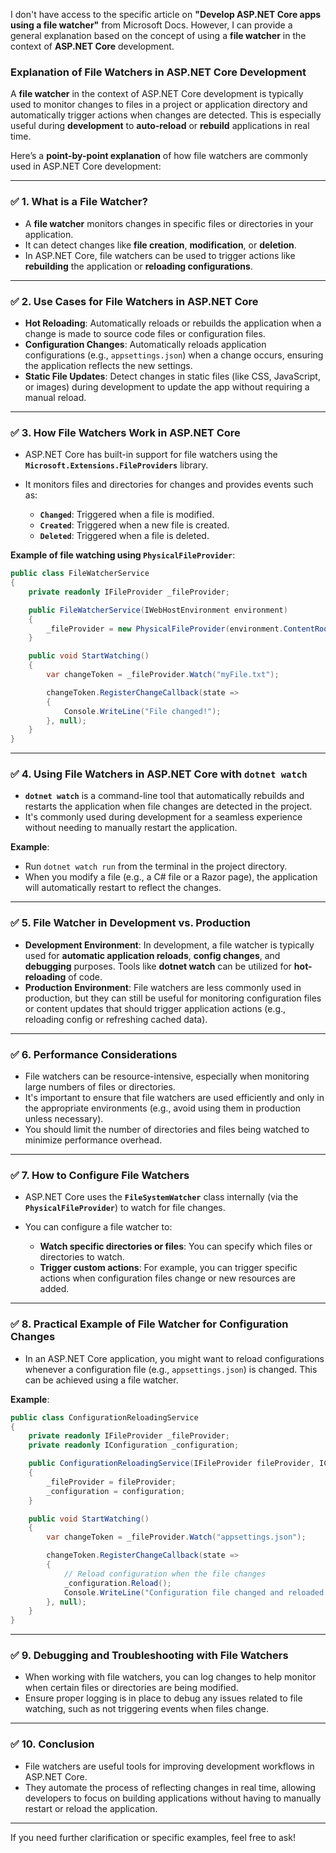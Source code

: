 I don't have access to the specific article on **"Develop ASP.NET Core apps using a file watcher"** from Microsoft Docs. However, I can provide a general explanation based on the concept of using a **file watcher** in the context of **ASP.NET Core** development.

### **Explanation of File Watchers in ASP.NET Core Development**

A **file watcher** in the context of ASP.NET Core development is typically used to monitor changes to files in a project or application directory and automatically trigger actions when changes are detected. This is especially useful during **development** to **auto-reload** or **rebuild** applications in real time.

Here’s a **point-by-point explanation** of how file watchers are commonly used in ASP.NET Core development:

---

### ✅ **1. What is a File Watcher?**

* A **file watcher** monitors changes in specific files or directories in your application.
* It can detect changes like **file creation**, **modification**, or **deletion**.
* In ASP.NET Core, file watchers can be used to trigger actions like **rebuilding** the application or **reloading configurations**.

---

### ✅ **2. Use Cases for File Watchers in ASP.NET Core**

* **Hot Reloading**: Automatically reloads or rebuilds the application when a change is made to source code files or configuration files.
* **Configuration Changes**: Automatically reloads application configurations (e.g., `appsettings.json`) when a change occurs, ensuring the application reflects the new settings.
* **Static File Updates**: Detect changes in static files (like CSS, JavaScript, or images) during development to update the app without requiring a manual reload.

---

### ✅ **3. How File Watchers Work in ASP.NET Core**

* ASP.NET Core has built-in support for file watchers using the **`Microsoft.Extensions.FileProviders`** library.
* It monitors files and directories for changes and provides events such as:

  * **`Changed`**: Triggered when a file is modified.
  * **`Created`**: Triggered when a new file is created.
  * **`Deleted`**: Triggered when a file is deleted.

**Example of file watching using `PhysicalFileProvider`**:

```csharp
public class FileWatcherService
{
    private readonly IFileProvider _fileProvider;

    public FileWatcherService(IWebHostEnvironment environment)
    {
        _fileProvider = new PhysicalFileProvider(environment.ContentRootPath);
    }

    public void StartWatching()
    {
        var changeToken = _fileProvider.Watch("myFile.txt");

        changeToken.RegisterChangeCallback(state =>
        {
            Console.WriteLine("File changed!");
        }, null);
    }
}
```

---

### ✅ **4. Using File Watchers in ASP.NET Core with `dotnet watch`**

* **`dotnet watch`** is a command-line tool that automatically rebuilds and restarts the application when file changes are detected in the project.
* It's commonly used during development for a seamless experience without needing to manually restart the application.

**Example**:

* Run `dotnet watch run` from the terminal in the project directory.
* When you modify a file (e.g., a C# file or a Razor page), the application will automatically restart to reflect the changes.

---

### ✅ **5. File Watcher in Development vs. Production**

* **Development Environment**: In development, a file watcher is typically used for **automatic application reloads**, **config changes**, and **debugging** purposes. Tools like **dotnet watch** can be utilized for **hot-reloading** of code.
* **Production Environment**: File watchers are less commonly used in production, but they can still be useful for monitoring configuration files or content updates that should trigger application actions (e.g., reloading config or refreshing cached data).

---

### ✅ **6. Performance Considerations**

* File watchers can be resource-intensive, especially when monitoring large numbers of files or directories.
* It's important to ensure that file watchers are used efficiently and only in the appropriate environments (e.g., avoid using them in production unless necessary).
* You should limit the number of directories and files being watched to minimize performance overhead.

---

### ✅ **7. How to Configure File Watchers**

* ASP.NET Core uses the **`FileSystemWatcher`** class internally (via the **`PhysicalFileProvider`**) to watch for file changes.
* You can configure a file watcher to:

  * **Watch specific directories or files**: You can specify which files or directories to watch.
  * **Trigger custom actions**: For example, you can trigger specific actions when configuration files change or new resources are added.

---

### ✅ **8. Practical Example of File Watcher for Configuration Changes**

* In an ASP.NET Core application, you might want to reload configurations whenever a configuration file (e.g., `appsettings.json`) is changed. This can be achieved using a file watcher.

**Example**:

```csharp
public class ConfigurationReloadingService
{
    private readonly IFileProvider _fileProvider;
    private readonly IConfiguration _configuration;

    public ConfigurationReloadingService(IFileProvider fileProvider, IConfiguration configuration)
    {
        _fileProvider = fileProvider;
        _configuration = configuration;
    }

    public void StartWatching()
    {
        var changeToken = _fileProvider.Watch("appsettings.json");

        changeToken.RegisterChangeCallback(state =>
        {
            // Reload configuration when the file changes
            _configuration.Reload();
            Console.WriteLine("Configuration file changed and reloaded!");
        }, null);
    }
}
```

---

### ✅ **9. Debugging and Troubleshooting with File Watchers**

* When working with file watchers, you can log changes to help monitor when certain files or directories are being modified.
* Ensure proper logging is in place to debug any issues related to file watching, such as not triggering events when files change.

---

### ✅ **10. Conclusion**

* File watchers are useful tools for improving development workflows in ASP.NET Core.
* They automate the process of reflecting changes in real time, allowing developers to focus on building applications without having to manually restart or reload the application.

---

If you need further clarification or specific examples, feel free to ask!
